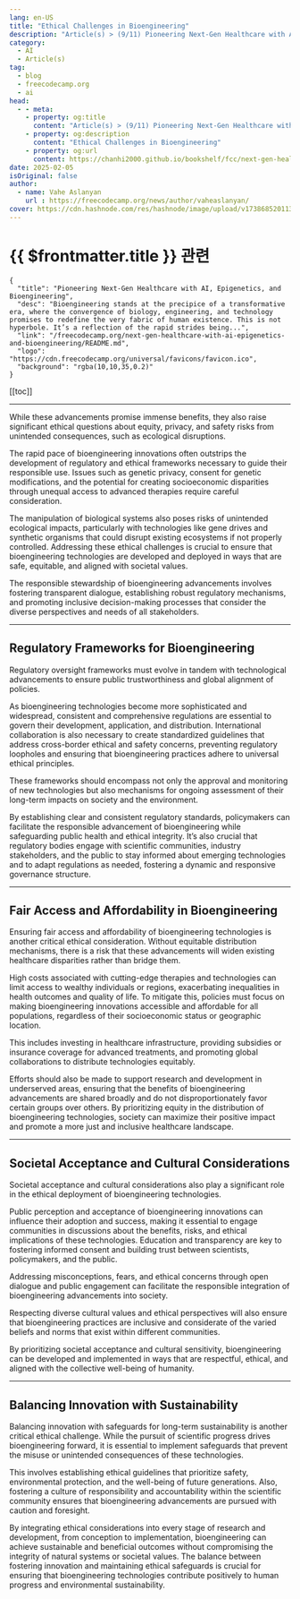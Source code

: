 ```yaml
---
lang: en-US
title: "Ethical Challenges in Bioengineering"
description: "Article(s) > (9/11) Pioneering Next-Gen Healthcare with AI, Epigenetics, and Bioengineering" 
category:
  - AI
  - Article(s)
tag:
  - blog
  - freecodecamp.org
  - ai
head:
  - - meta:
    - property: og:title
      content: "Article(s) > (9/11) Pioneering Next-Gen Healthcare with AI, Epigenetics, and Bioengineering"
    - property: og:description
      content: "Ethical Challenges in Bioengineering"
    - property: og:url
      content: https://chanhi2000.github.io/bookshelf/fcc/next-gen-healthcare-with-ai-epigenetics-and-bioengineering/ethical-challenges-in-bioengineering.html
date: 2025-02-05
isOriginal: false
author:
  - name: Vahe Aslanyan
    url : https://freecodecamp.org/news/author/vaheaslanyan/
cover: https://cdn.hashnode.com/res/hashnode/image/upload/v1738685201135/64b476e9-b17b-4788-ba3c-ec23a2576e81.png
---
```


# {{ $frontmatter.title }} 관련

```component VPCard
{
  "title": "Pioneering Next-Gen Healthcare with AI, Epigenetics, and Bioengineering",
  "desc": "Bioengineering stands at the precipice of a transformative era, where the convergence of biology, engineering, and technology promises to redefine the very fabric of human existence. This is not hyperbole. It’s a reflection of the rapid strides being...",
  "link": "/freecodecamp.org/next-gen-healthcare-with-ai-epigenetics-and-bioengineering/README.md",
  "logo": "https://cdn.freecodecamp.org/universal/favicons/favicon.ico",
  "background": "rgba(10,10,35,0.2)"
}
```

[[toc]]

---

<SiteInfo
  name="Pioneering Next-Gen Healthcare with AI, Epigenetics, and Bioengineering"
  desc="Bioengineering stands at the precipice of a transformative era, where the convergence of biology, engineering, and technology promises to redefine the very fabric of human existence. This is not hyperbole. It’s a reflection of the rapid strides being..."
  url="https://freecodecamp.org/news/next-gen-healthcare-with-ai-epigenetics-and-bioengineering#heading-ethical-challenges-in-bioengineering"
  logo="https://cdn.freecodecamp.org/universal/favicons/favicon.ico"
  preview="https://cdn.hashnode.com/res/hashnode/image/upload/v1738685201135/64b476e9-b17b-4788-ba3c-ec23a2576e81.png"/>

While these advancements promise immense benefits, they also raise significant ethical questions about equity, privacy, and safety risks from unintended consequences, such as ecological disruptions.

The rapid pace of bioengineering innovations often outstrips the development of regulatory and ethical frameworks necessary to guide their responsible use. Issues such as genetic privacy, consent for genetic modifications, and the potential for creating socioeconomic disparities through unequal access to advanced therapies require careful consideration.

The manipulation of biological systems also poses risks of unintended ecological impacts, particularly with technologies like gene drives and synthetic organisms that could disrupt existing ecosystems if not properly controlled. Addressing these ethical challenges is crucial to ensure that bioengineering technologies are developed and deployed in ways that are safe, equitable, and aligned with societal values.

The responsible stewardship of bioengineering advancements involves fostering transparent dialogue, establishing robust regulatory mechanisms, and promoting inclusive decision-making processes that consider the diverse perspectives and needs of all stakeholders.

---

## Regulatory Frameworks for Bioengineering

Regulatory oversight frameworks must evolve in tandem with technological advancements to ensure public trustworthiness and global alignment of policies.

As bioengineering technologies become more sophisticated and widespread, consistent and comprehensive regulations are essential to govern their development, application, and distribution. International collaboration is also necessary to create standardized guidelines that address cross-border ethical and safety concerns, preventing regulatory loopholes and ensuring that bioengineering practices adhere to universal ethical principles.

These frameworks should encompass not only the approval and monitoring of new technologies but also mechanisms for ongoing assessment of their long-term impacts on society and the environment.

By establishing clear and consistent regulatory standards, policymakers can facilitate the responsible advancement of bioengineering while safeguarding public health and ethical integrity. It’s also crucial that regulatory bodies engage with scientific communities, industry stakeholders, and the public to stay informed about emerging technologies and to adapt regulations as needed, fostering a dynamic and responsive governance structure.

---

## Fair Access and Affordability in Bioengineering

Ensuring fair access and affordability of bioengineering technologies is another critical ethical consideration. Without equitable distribution mechanisms, there is a risk that these advancements will widen existing healthcare disparities rather than bridge them.

High costs associated with cutting-edge therapies and technologies can limit access to wealthy individuals or regions, exacerbating inequalities in health outcomes and quality of life. To mitigate this, policies must focus on making bioengineering innovations accessible and affordable for all populations, regardless of their socioeconomic status or geographic location.

This includes investing in healthcare infrastructure, providing subsidies or insurance coverage for advanced treatments, and promoting global collaborations to distribute technologies equitably.

Efforts should also be made to support research and development in underserved areas, ensuring that the benefits of bioengineering advancements are shared broadly and do not disproportionately favor certain groups over others. By prioritizing equity in the distribution of bioengineering technologies, society can maximize their positive impact and promote a more just and inclusive healthcare landscape.

---

## Societal Acceptance and Cultural Considerations

Societal acceptance and cultural considerations also play a significant role in the ethical deployment of bioengineering technologies.

Public perception and acceptance of bioengineering innovations can influence their adoption and success, making it essential to engage communities in discussions about the benefits, risks, and ethical implications of these technologies. Education and transparency are key to fostering informed consent and building trust between scientists, policymakers, and the public.

Addressing misconceptions, fears, and ethical concerns through open dialogue and public engagement can facilitate the responsible integration of bioengineering advancements into society.

Respecting diverse cultural values and ethical perspectives will also ensure that bioengineering practices are inclusive and considerate of the varied beliefs and norms that exist within different communities.

By prioritizing societal acceptance and cultural sensitivity, bioengineering can be developed and implemented in ways that are respectful, ethical, and aligned with the collective well-being of humanity.

---

## Balancing Innovation with Sustainability

Balancing innovation with safeguards for long-term sustainability is another critical ethical challenge. While the pursuit of scientific progress drives bioengineering forward, it is essential to implement safeguards that prevent the misuse or unintended consequences of these technologies.

This involves establishing ethical guidelines that prioritize safety, environmental protection, and the well-being of future generations. Also, fostering a culture of responsibility and accountability within the scientific community ensures that bioengineering advancements are pursued with caution and foresight.

By integrating ethical considerations into every stage of research and development, from conception to implementation, bioengineering can achieve sustainable and beneficial outcomes without compromising the integrity of natural systems or societal values. The balance between fostering innovation and maintaining ethical safeguards is crucial for ensuring that bioengineering technologies contribute positively to human progress and environmental sustainability.
